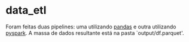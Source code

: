 # data_etl


Foram feitas duas pipelines: uma utilizando [pandas](https://github.com/pedroafleite/data_etl/blob/main/data_etl.ipynb) e outra utilizando [pyspark](https://github.com/pedroafleite/data_etl/blob/main/data_etl_pyspark.ipynb).
A massa de dados resultante está na pasta `output/df.parquet'.
